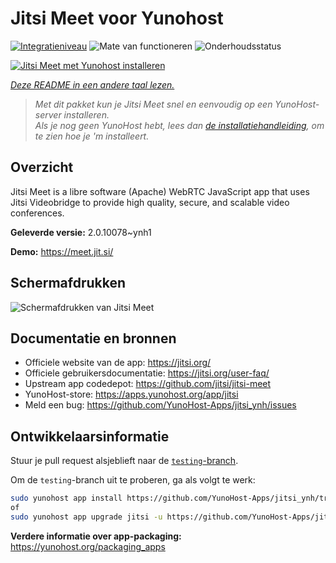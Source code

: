 <!--
NB: Deze README is automatisch gegenereerd door <https://github.com/YunoHost/apps/tree/master/tools/readme_generator>
Hij mag NIET handmatig aangepast worden.
-->

# Jitsi Meet voor Yunohost

[![Integratieniveau](https://apps.yunohost.org/badge/integration/jitsi)](https://ci-apps.yunohost.org/ci/apps/jitsi/)
![Mate van functioneren](https://apps.yunohost.org/badge/state/jitsi)
![Onderhoudsstatus](https://apps.yunohost.org/badge/maintained/jitsi)

[![Jitsi Meet met Yunohost installeren](https://install-app.yunohost.org/install-with-yunohost.svg)](https://install-app.yunohost.org/?app=jitsi)

*[Deze README in een andere taal lezen.](./ALL_README.md)*

> *Met dit pakket kun je Jitsi Meet snel en eenvoudig op een YunoHost-server installeren.*  
> *Als je nog geen YunoHost hebt, lees dan [de installatiehandleiding](https://yunohost.org/install), om te zien hoe je 'm installeert.*

## Overzicht

Jitsi Meet is a libre software (Apache) WebRTC JavaScript app that uses Jitsi Videobridge to provide high quality, secure, and scalable video conferences.


**Geleverde versie:** 2.0.10078~ynh1

**Demo:** <https://meet.jit.si/>

## Schermafdrukken

![Schermafdrukken van Jitsi Meet](./doc/screenshots/screenshot.png)

## Documentatie en bronnen

- Officiele website van de app: <https://jitsi.org/>
- Officiele gebruikersdocumentatie: <https://jitsi.org/user-faq/>
- Upstream app codedepot: <https://github.com/jitsi/jitsi-meet>
- YunoHost-store: <https://apps.yunohost.org/app/jitsi>
- Meld een bug: <https://github.com/YunoHost-Apps/jitsi_ynh/issues>

## Ontwikkelaarsinformatie

Stuur je pull request alsjeblieft naar de [`testing`-branch](https://github.com/YunoHost-Apps/jitsi_ynh/tree/testing).

Om de `testing`-branch uit te proberen, ga als volgt te werk:

```bash
sudo yunohost app install https://github.com/YunoHost-Apps/jitsi_ynh/tree/testing --debug
of
sudo yunohost app upgrade jitsi -u https://github.com/YunoHost-Apps/jitsi_ynh/tree/testing --debug
```

**Verdere informatie over app-packaging:** <https://yunohost.org/packaging_apps>
